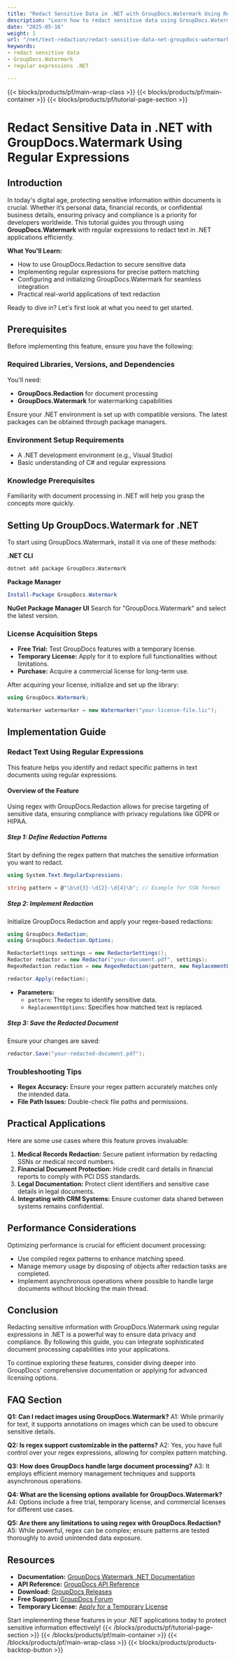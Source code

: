 ```yaml
---
title: "Redact Sensitive Data in .NET with GroupDocs.Watermark Using Regular Expressions"
description: "Learn how to redact sensitive data using GroupDocs.Watermark and regular expressions in .NET for enhanced document privacy."
date: "2025-05-16"
weight: 1
url: "/net/text-redaction/redact-sensitive-data-net-groupdocs-watermark/"
keywords:
- redact sensitive data
- GroupDocs.Watermark
- regular expressions .NET

---
```


{{< blocks/products/pf/main-wrap-class >}}
{{< blocks/products/pf/main-container >}}
{{< blocks/products/pf/tutorial-page-section >}}
# Redact Sensitive Data in .NET with GroupDocs.Watermark Using Regular Expressions

## Introduction

In today's digital age, protecting sensitive information within documents is crucial. Whether it’s personal data, financial records, or confidential business details, ensuring privacy and compliance is a priority for developers worldwide. This tutorial guides you through using **GroupDocs.Watermark** with regular expressions to redact text in .NET applications efficiently.

**What You'll Learn:**
- How to use GroupDocs.Redaction to secure sensitive data
- Implementing regular expressions for precise pattern matching
- Configuring and initializing GroupDocs.Watermark for seamless integration
- Practical real-world applications of text redaction

Ready to dive in? Let's first look at what you need to get started.

## Prerequisites

Before implementing this feature, ensure you have the following:

### Required Libraries, Versions, and Dependencies

You'll need:
- **GroupDocs.Redaction** for document processing
- **GroupDocs.Watermark** for watermarking capabilities

Ensure your .NET environment is set up with compatible versions. The latest packages can be obtained through package managers.

### Environment Setup Requirements

- A .NET development environment (e.g., Visual Studio)
- Basic understanding of C# and regular expressions

### Knowledge Prerequisites

Familiarity with document processing in .NET will help you grasp the concepts more quickly.

## Setting Up GroupDocs.Watermark for .NET

To start using GroupDocs.Watermark, install it via one of these methods:

**.NET CLI**
```bash
dotnet add package GroupDocs.Watermark
```

**Package Manager**
```powershell
Install-Package GroupDocs.Watermark
```

**NuGet Package Manager UI**
Search for "GroupDocs.Watermark" and select the latest version.

### License Acquisition Steps

- **Free Trial:** Test GroupDocs features with a temporary license.
- **Temporary License:** Apply for it to explore full functionalities without limitations.
- **Purchase:** Acquire a commercial license for long-term use.

After acquiring your license, initialize and set up the library:
```csharp
using GroupDocs.Watermark;

Watermarker watermarker = new Watermarker("your-license-file.lic");
```

## Implementation Guide

### Redact Text Using Regular Expressions

This feature helps you identify and redact specific patterns in text documents using regular expressions.

#### Overview of the Feature

Using regex with GroupDocs.Redaction allows for precise targeting of sensitive data, ensuring compliance with privacy regulations like GDPR or HIPAA. 

##### Step 1: Define Redaction Patterns

Start by defining the regex pattern that matches the sensitive information you want to redact.
```csharp
using System.Text.RegularExpressions;

string pattern = @"\b\d{3}-\d{2}-\d{4}\b"; // Example for SSN format
```

##### Step 2: Implement Redaction

Initialize GroupDocs.Redaction and apply your regex-based redactions:
```csharp
using GroupDocs.Redaction;
using GroupDocs.Redaction.Options;

RedactorSettings settings = new RedactorSettings();
Redactor redactor = new Redactor("your-document.pdf", settings);
RegexRedaction redaction = new RegexRedaction(pattern, new ReplacementOptions("[REDACTED]"));

redactor.Apply(redaction);
```
- **Parameters:**
  - `pattern`: The regex to identify sensitive data.
  - `ReplacementOptions`: Specifies how matched text is replaced.

##### Step 3: Save the Redacted Document

Ensure your changes are saved:
```csharp
redactor.Save("your-redacted-document.pdf");
```

### Troubleshooting Tips

- **Regex Accuracy:** Ensure your regex pattern accurately matches only the intended data.
- **File Path Issues:** Double-check file paths and permissions.

## Practical Applications

Here are some use cases where this feature proves invaluable:

1. **Medical Records Redaction:**
   Secure patient information by redacting SSNs or medical record numbers.
2. **Financial Document Protection:**
   Hide credit card details in financial reports to comply with PCI DSS standards.
3. **Legal Documentation:**
   Protect client identifiers and sensitive case details in legal documents.
4. **Integrating with CRM Systems:**
   Ensure customer data shared between systems remains confidential.

## Performance Considerations

Optimizing performance is crucial for efficient document processing:
- Use compiled regex patterns to enhance matching speed.
- Manage memory usage by disposing of objects after redaction tasks are completed.
- Implement asynchronous operations where possible to handle large documents without blocking the main thread.

## Conclusion

Redacting sensitive information with GroupDocs.Watermark using regular expressions in .NET is a powerful way to ensure data privacy and compliance. By following this guide, you can integrate sophisticated document processing capabilities into your applications.

To continue exploring these features, consider diving deeper into GroupDocs' comprehensive documentation or applying for advanced licensing options.

## FAQ Section

**Q1: Can I redact images using GroupDocs.Watermark?**
A1: While primarily for text, it supports annotations on images which can be used to obscure sensitive details.

**Q2: Is regex support customizable in the patterns?**
A2: Yes, you have full control over your regex expressions, allowing for complex pattern matching.

**Q3: How does GroupDocs handle large document processing?**
A3: It employs efficient memory management techniques and supports asynchronous operations.

**Q4: What are the licensing options available for GroupDocs.Watermark?**
A4: Options include a free trial, temporary license, and commercial licenses for different use cases.

**Q5: Are there any limitations to using regex with GroupDocs.Redaction?**
A5: While powerful, regex can be complex; ensure patterns are tested thoroughly to avoid unintended data exposure.

## Resources

- **Documentation:** [GroupDocs Watermark .NET Documentation](https://docs.groupdocs.com/redaction/net/)
- **API Reference:** [GroupDocs API Reference](https://reference.groupdocs.com/watermark/net)
- **Download:** [GroupDocs Releases](https://releases.groupdocs.com/redaction/net/)
- **Free Support:** [GroupDocs Forum](https://forum.groupdocs.com/c/redaction/10)
- **Temporary License:** [Apply for a Temporary License](https://purchase.groupdocs.com/temporary-license/) 

Start implementing these features in your .NET applications today to protect sensitive information effectively!
{{< /blocks/products/pf/tutorial-page-section >}}
{{< /blocks/products/pf/main-container >}}
{{< /blocks/products/pf/main-wrap-class >}}
{{< blocks/products/products-backtop-button >}}